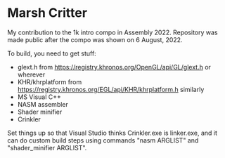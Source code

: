 # Marsh Critter
My contribution to the 1k intro compo in Assembly 2022. Repository was made public after the compo was shown on 6 August, 2022.

To build, you need to get stuff:
  - glext.h from https://registry.khronos.org/OpenGL/api/GL/glext.h or wherever
  - KHR/khrplatform from https://registry.khronos.org/EGL/api/KHR/khrplatform.h similarly
  - MS Visual C++
  - NASM assembler
  - Shader minifier
  - Crinkler

Set things up so that Visual Studio thinks Crinkler.exe is linker.exe, and it can do
custom build steps using commands "nasm ARGLIST" and "shader_minifier ARGLIST".

